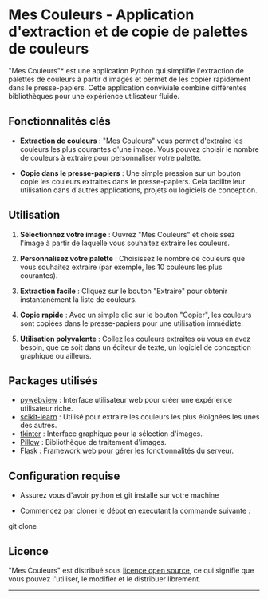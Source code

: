 # Mes Couleurs - Application d'extraction et de copie de palettes de couleurs

"Mes Couleurs"* est une application Python qui simplifie l'extraction de palettes de couleurs à partir d'images et permet de les copier rapidement dans le presse-papiers. Cette application conviviale combine différentes bibliothèques pour une expérience utilisateur fluide.

## Fonctionnalités clés

- **Extraction de couleurs** : "Mes Couleurs" vous permet d'extraire les couleurs les plus courantes d'une image. Vous pouvez choisir le nombre de couleurs à extraire pour personnaliser votre palette.

- **Copie dans le presse-papiers** : Une simple pression sur un bouton copie les couleurs extraites dans le presse-papiers. Cela facilite leur utilisation dans d'autres applications, projets ou logiciels de conception.

## Utilisation

1. **Sélectionnez votre image** : Ouvrez "Mes Couleurs" et choisissez l'image à partir de laquelle vous souhaitez extraire les couleurs.

2. **Personnalisez votre palette** : Choisissez le nombre de couleurs que vous souhaitez extraire (par exemple, les 10 couleurs les plus courantes).

3. **Extraction facile** : Cliquez sur le bouton "Extraire" pour obtenir instantanément la liste de couleurs.

4. **Copie rapide** : Avec un simple clic sur le bouton "Copier", les couleurs sont copiées dans le presse-papiers pour une utilisation immédiate.

5. **Utilisation polyvalente** : Collez les couleurs extraites où vous en avez besoin, que ce soit dans un éditeur de texte, un logiciel de conception graphique ou ailleurs.

## Packages utilisés

- [pywebview](URL_PYWEBVIEW) : Interface utilisateur web pour créer une expérience utilisateur riche.
- [scikit-learn](URL_SCIKIT_LEARN) : Utilisé pour extraire les couleurs les plus éloignées les unes des autres.
- [tkinter](URL_TKINTER) : Interface graphique pour la sélection d'images.
- [Pillow](URL_PILLOW) : Bibliothèque de traitement d'images.
- [Flask](URL_FLASK) : Framework web pour gérer les fonctionnalités du serveur.

## Configuration requise

- Assurez vous d'avoir python et git installé sur votre machine

- Commencez par cloner le dépot en executant la commande suivante :

git clone 

## Licence

"Mes Couleurs" est distribué sous [licence open source](URL_DE_VOTRE_LICENCE), ce qui signifie que vous pouvez l'utiliser, le modifier et le distribuer librement.

---
